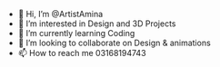 - 👋 Hi, I’m @ArtistAmina
- 👀 I’m interested in Design and 3D Projects
- 🌱 I’m currently learning Coding
- 💞️ I’m looking to collaborate on Design & animations
- 📫 How to reach me 03168194743

<!---
ArtistAmina/ArtistAmina is a ✨ special ✨ repository because its `README.md` (this file) appears on your GitHub profile.
You can click the Preview link to take a look at your changes.
--->
